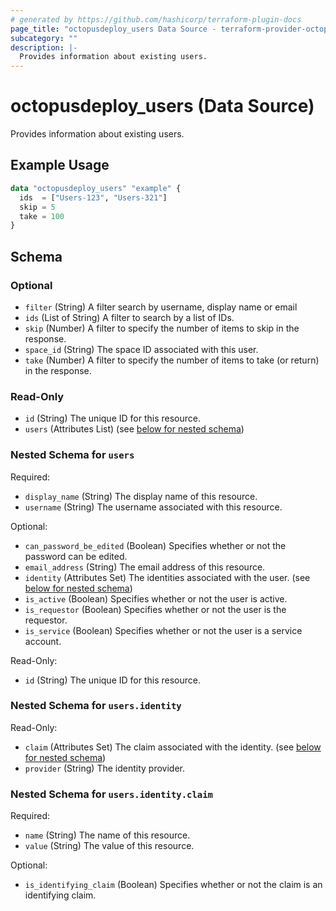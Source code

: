 ```yaml
---
# generated by https://github.com/hashicorp/terraform-plugin-docs
page_title: "octopusdeploy_users Data Source - terraform-provider-octopusdeploy"
subcategory: ""
description: |-
  Provides information about existing users.
---
```


# octopusdeploy_users (Data Source)

Provides information about existing users.

## Example Usage

```terraform
data "octopusdeploy_users" "example" {
  ids  = ["Users-123", "Users-321"]
  skip = 5
  take = 100
}
```

<!-- schema generated by tfplugindocs -->
## Schema

### Optional

- `filter` (String) A filter search by username, display name or email
- `ids` (List of String) A filter to search by a list of IDs.
- `skip` (Number) A filter to specify the number of items to skip in the response.
- `space_id` (String) The space ID associated with this user.
- `take` (Number) A filter to specify the number of items to take (or return) in the response.

### Read-Only

- `id` (String) The unique ID for this resource.
- `users` (Attributes List) (see [below for nested schema](#nestedatt--users))

<a id="nestedatt--users"></a>
### Nested Schema for `users`

Required:

- `display_name` (String) The display name of this resource.
- `username` (String) The username associated with this resource.

Optional:

- `can_password_be_edited` (Boolean) Specifies whether or not the password can be edited.
- `email_address` (String) The email address of this resource.
- `identity` (Attributes Set) The identities associated with the user. (see [below for nested schema](#nestedatt--users--identity))
- `is_active` (Boolean) Specifies whether or not the user is active.
- `is_requestor` (Boolean) Specifies whether or not the user is the requestor.
- `is_service` (Boolean) Specifies whether or not the user is a service account.

Read-Only:

- `id` (String) The unique ID for this resource.

<a id="nestedatt--users--identity"></a>
### Nested Schema for `users.identity`

Read-Only:

- `claim` (Attributes Set) The claim associated with the identity. (see [below for nested schema](#nestedatt--users--identity--claim))
- `provider` (String) The identity provider.

<a id="nestedatt--users--identity--claim"></a>
### Nested Schema for `users.identity.claim`

Required:

- `name` (String) The name of this resource.
- `value` (String) The value of this resource.

Optional:

- `is_identifying_claim` (Boolean) Specifies whether or not the claim is an identifying claim.


